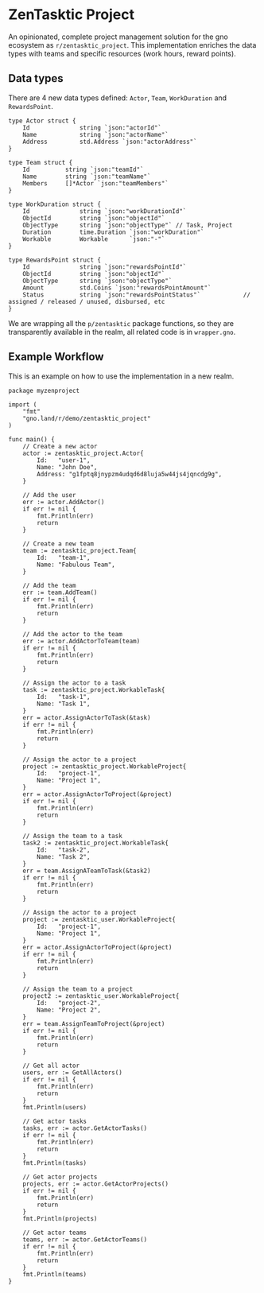 # ZenTasktic Project

An opinionated, complete project management solution for the gno ecosystem as `r/zentasktic_project`. This implementation enriches the data types with teams and specific resources (work hours, reward points).

## Data types

There are 4 new data types defined: `Actor`, `Team`, `WorkDuration` and `RewardsPoint`. 

```
type Actor struct {
	Id 		    	string `json:"actorId"`
	Name 		    string `json:"actorName"`
	Address			std.Address	`json:"actorAddress"`
}
```

```
type Team struct {
	Id 			string `json:"teamId"`
	Name 		string `json:"teamName"`
	Members		[]*Actor `json:"teamMembers"`
}
```

```
type WorkDuration struct {
	Id				string `json:"workDurationId"`
    ObjectId 		string `json:"objectId"`
    ObjectType      string `json:"objectType"` // Task, Project
	Duration  		time.Duration `json:"workDuration"`
	Workable   		Workable      `json:"-"`
}
```

```
type RewardsPoint struct {
    Id				string `json:"rewardsPointId"`
    ObjectId 		string `json:"objectId"`
    ObjectType      string `json:"objectType"`
	Amount  		std.Coins `json:"rewardsPointAmount"`
    Status			string `json:"rewardsPointStatus"`            // assigned / released / unused, disbursed, etc
}
```

We are wrapping all the `p/zentasktic` package functions, so they are transparently available in the realm, all related code is in `wrapper.gno`.

## Example Workflow

This is an example on how to use the implementation in a new realm.

```
package myzenproject

import (
	"fmt"
	"gno.land/r/demo/zentasktic_project"
)

func main() {
	// Create a new actor
	actor := zentasktic_project.Actor{
		Id:   "user-1",
		Name: "John Doe",
		Address: "g1fptq8jnypzm4udqd6d8luja5w44js4jqncdg9g",
	}

	// Add the user
	err := actor.AddActor()
	if err != nil {
		fmt.Println(err)
		return
	}

    // Create a new team
	team := zentasktic_project.Team{
		Id:   "team-1",
		Name: "Fabulous Team",
	}

	// Add the team
	err := team.AddTeam()
	if err != nil {
		fmt.Println(err)
		return
	}

    // Add the actor to the team
	err := actor.AddActorToTeam(team)
	if err != nil {
		fmt.Println(err)
		return
	}

	// Assign the actor to a task
	task := zentasktic_project.WorkableTask{
		Id:   "task-1",
		Name: "Task 1",
	}
	err = actor.AssignActorToTask(&task)
	if err != nil {
		fmt.Println(err)
		return
	}

    // Assign the actor to a project
	project := zentasktic_project.WorkableProject{
		Id:   "project-1",
		Name: "Project 1",
	}
	err = actor.AssignActorToProject(&project)
	if err != nil {
		fmt.Println(err)
		return
	}

    // Assign the team to a task
	task2 := zentasktic_project.WorkableTask{
		Id:   "task-2",
		Name: "Task 2",
	}
	err = team.AssignATeamToTask(&task2)
	if err != nil {
		fmt.Println(err)
		return
	}

	// Assign the actor to a project
	project := zentasktic_user.WorkableProject{
		Id:   "project-1",
		Name: "Project 1",
	}
	err = actor.AssignActorToProject(&project)
	if err != nil {
		fmt.Println(err)
		return
	}

    // Assign the team to a project
	project2 := zentasktic_user.WorkableProject{
		Id:   "project-2",
		Name: "Project 2",
	}
	err = team.AssignTeamToProject(&project)
	if err != nil {
		fmt.Println(err)
		return
	}

	// Get all actor
	users, err := GetAllActors()
	if err != nil {
		fmt.Println(err)
		return
	}
	fmt.Println(users)

	// Get actor tasks
	tasks, err := actor.GetActorTasks()
	if err != nil {
		fmt.Println(err)
		return
	}
	fmt.Println(tasks)

	// Get actor projects
	projects, err := actor.GetActorProjects()
	if err != nil {
		fmt.Println(err)
		return
	}
	fmt.Println(projects)

    // Get actor teams
	teams, err := actor.GetActorTeams()
	if err != nil {
		fmt.Println(err)
		return
	}
	fmt.Println(teams)
}

```